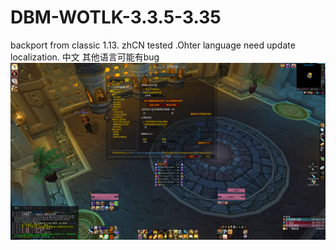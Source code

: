 # DBM-WOTLK-3.3.5-3.35
backport from classic 1.13. zhCN tested .Ohter language need update localization.
中文 其他语言可能有bug 
![Alt text](https://github.com/coolaken/DBM-WOTLK-3.3.5-3.35/blob/master/images/dbm.png) 

